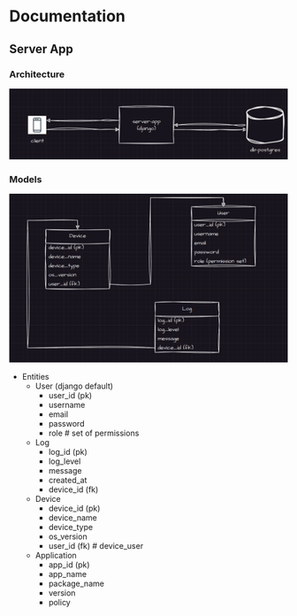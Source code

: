 # Documentation

## Server App

### Architecture

![fig](./figs/Screenshot_2024-08-01_12-11-31.png)

### Models

![fig](./figs/Screenshot_2024-08-01_12-10-44.png)

- Entities
  - User (django default)
    - user_id (pk)
    - username
    - email
    - password
    - role                      # set of permissions
  - Log
    - log_id (pk)
    - log_level
    - message
    - created_at
    - device_id (fk)
  - Device
    - device_id (pk)
    - device_name
    - device_type
    - os_version
    - user_id (fk)              # device_user
  - Application
    - app_id (pk)
    - app_name
    - package_name
    - version
    - policy
